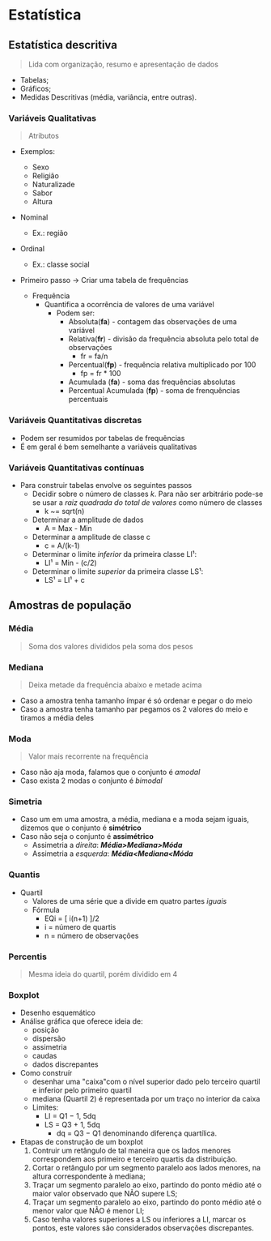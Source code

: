 # Estatística

## Estatística descritiva

>Lida com organização, resumo e apresentação de dados

- Tabelas;
- Gráficos;
- Medidas Descritivas (média, variância, entre outras).

### Variáveis Qualitativas

>Atributos

- Exemplos:
  - Sexo
  - Religião
  - Naturalizade
  - Sabor
  - Altura
- Nominal
  - Ex.: região
- Ordinal
  - Ex.: classe social

- Primeiro passo -> Criar uma tabela de frequências
  - Frequência
    - Quantifica a ocorrência de valores de uma variável
      - Podem ser:
        - Absoluta(**fa**) - contagem das observações de uma variável
        - Relativa(**fr**) - divisão da frequência absoluta pelo total de observações
          - fr = fa/n
        - Percentual(**fp**) - frequência relativa multiplicado por 100
          - fp = fr * 100
        - Acumulada (**fa**) - soma das frequências absolutas
        - Percentual Acumulada (**fp**) - soma de frenquências percentuais

### Variáveis Quantitativas discretas

- Podem ser resumidos por tabelas de frequências
- É em geral é bem semelhante a variáveis qualitativas

### Variáveis Quantitativas contínuas

- Para construir tabelas envolve os seguintes passos
  - Decidir sobre o número de classes *k*. Para não ser arbitrário pode-se se usar a *raiz quadrada do total de valores* como número de classes
    - k ~= sqrt(n)
  - Determinar a amplitude de dados
    - A = Max - Min
  - Determinar a amplitude de classe c
    - c = A/(k-1)
  - Determinar o limite *inferior* da primeira classe LI¹:
    - LI¹ = Min - (c/2)
  - Determinar o limite *superior* da primeira classe LS¹:
    - LS¹ = LI¹ + c

## Amostras de população

### Média

>Soma dos valores divididos pela soma dos pesos

### Mediana

>Deixa metade da frequência abaixo e metade acima

- Caso a amostra tenha tamanho ímpar é só ordenar e pegar o do meio
- Caso a amostra tenha tamanho par pegamos os 2 valores do meio e tiramos a média deles

### Moda

>Valor mais recorrente na frequência

- Caso não aja moda, falamos que o conjunto é *amodal*
- Caso exista 2 modas o conjunto é *bimodal*

### Simetria

- Caso um em uma amostra, a média, mediana e a moda sejam iguais, dizemos que o conjunto é **simétrico**
- Caso não seja o conjunto é **assimétrico**
  - Assimetria a *direita*: ***Média>Mediana>Móda***
  - Assimetria a *esquerda*: ***Média<Mediana<Móda***

### Quantis

- Quartil
  - Valores de uma série que a divide em quatro partes *iguais*
  - Fórmula
    - EQi = [ i(n+1) ]/2
    - i = número de quartis
    - n = número de observações

### Percentis

>Mesma ideia do quartil, porém dividido em 4

### Boxplot

- Desenho esquemático
- Análise gráfica que oferece ideia de:
  - posição
  - dispersão
  - assimetria
  - caudas
  - dados discrepantes
- Como construír
  - desenhar uma "caixa"com o nível superior dado pelo terceiro quartil e inferior pelo primeiro quartil
  - mediana (Quartil 2) é representada por um traço no interior da caixa
  - Limites:
    - LI = Q1 − 1, 5dq
    - LS = Q3 + 1, 5dq
      - dq = Q3 − Q1 denominando diferença quartílica.
- Etapas de construção de um boxplot
  1. Contruir um retângulo de tal maneira que os lados menores correspondem aos primeiro e terceiro quartis da distribuição.
  1. Cortar o retângulo por um segmento paralelo aos lados menores, na altura correspondente à mediana;
  1. Traçar um segmento paralelo ao eixo, partindo do ponto médio até o maior valor observado que NÃO supere LS;
  1. Traçar um segmento paralelo ao eixo, partindo do ponto médio até o menor valor que NÃO é menor LI;
  1. Caso tenha valores superiores a LS ou inferiores a LI, marcar os pontos, este valores são considerados observações discrepantes.
